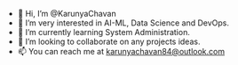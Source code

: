 - 👋 Hi, I’m @KarunyaChavan
- 👀 I’m very interested in AI-ML, Data Science and DevOps.
- 🌱 I’m currently learning System Administration.
- 💞️ I’m looking to collaborate on any projects ideas.
- 📫 You can reach me at karunyachavan84@outlook.com

<!---
KarunyaChavan/KarunyaChavan is a ✨ special ✨ repository because its `README.md` (this file) appears on your GitHub profile.
You can click the Preview link to take a look at your changes.
--->
